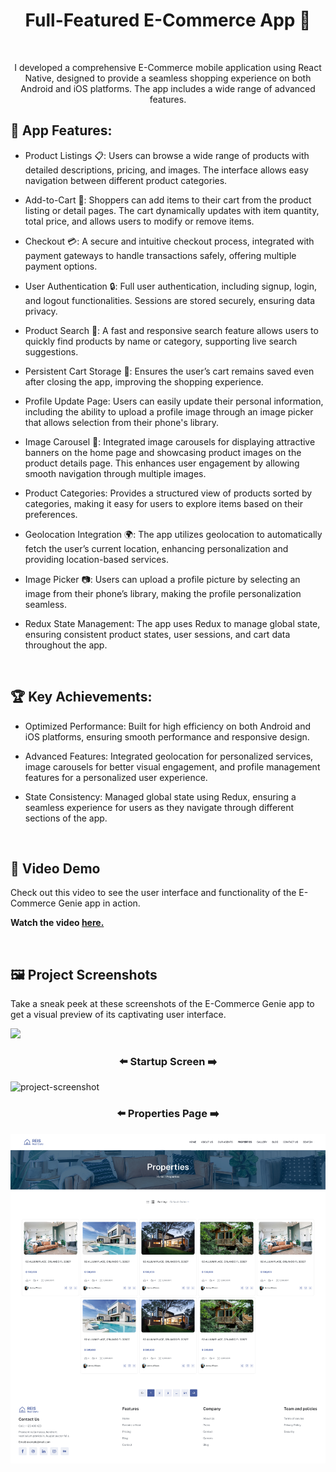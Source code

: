 <h1 align="center" id="title">Full-Featured E-Commerce App 📱</h1>

<br>
<p align="center" id="description" > I developed a comprehensive E-Commerce mobile application using React Native, designed to provide a seamless shopping experience on both Android and iOS platforms. The app includes a wide range of advanced features.</p>


<h2>📱 App Features:</h2>

* Product Listings 📋: Users can browse a wide range of products with detailed descriptions, pricing, and images. The interface allows easy navigation between different product categories.

* Add-to-Cart 🛒: Shoppers can add items to their cart from the product listing or detail pages. The cart dynamically updates with item quantity, total price, and allows users to modify or remove items.

* Checkout 💳: A secure and intuitive checkout process, integrated with payment gateways to handle transactions safely, offering multiple payment options.

* User Authentication 🔒: Full user authentication, including signup, login, and logout functionalities. Sessions are stored securely, ensuring data privacy.

* Product Search 🔎: A fast and responsive search feature allows users to quickly find products by name or category, supporting live search suggestions.

* Persistent Cart Storage 🛑: Ensures the user’s cart remains saved even after closing the app, improving the shopping experience.

* Profile Update Page: Users can easily update their personal information, including the ability to upload a profile image through an image picker that allows selection from their phone's library.

* Image Carousel 🎠: Integrated image carousels for displaying attractive banners on the home page and showcasing product images on the product details page. This enhances user engagement by allowing smooth navigation through multiple images.

* Product Categories: Provides a structured view of products sorted by categories, making it easy for users to explore items based on their preferences.

* Geolocation Integration 🌍: The app utilizes geolocation to automatically fetch the user’s current location, enhancing personalization and providing location-based services.

* Image Picker 📷: Users can upload a profile picture by selecting an image from their phone’s library, making the profile personalization seamless.

* Redux State Management: The app uses Redux to manage global state, ensuring consistent product states, user sessions, and cart data throughout the app.

<br>


<h2>🏆 Key Achievements:</h2>

* Optimized Performance: Built for high efficiency on both Android and iOS platforms, ensuring smooth performance and responsive design.

* Advanced Features: Integrated geolocation for personalized services, image carousels for better visual engagement, and profile management features for a personalized user experience.

* State Consistency: Managed global state using Redux, ensuring a seamless experience for users as they navigate through different sections of the app.


<br>


<h2>🎥 Video Demo</h2>

<p>Check out this video to see the user interface and functionality of the E-Commerce Genie app in action.</p>

**Watch the video <a href="https://vimeo.com/1012140528?share=copy" target="_blank" rel="noopener noreferrer">here.</a>**

<br>

<h2>🖼️ Project Screenshots</h2>

<p>Take a sneak peek at these screenshots of the E-Commerce Genie app to get a visual preview of its captivating user interface.</p>


<img src="https://github.com/kranthikumarkaranam/ASSETS/blob/main/kranthi_geneie_app.jpg?raw=true" width="auto" height="auto">

<br>

<h3 align="center">⬅️ Startup Screen ➡️</h3>
<img src="https://raw.githubusercontent.com/kranthikumarkaranam/ASSETS/refs/heads/main/geneie_app_assets/startup_screen.jpg?token=GHSAT0AAAAAACXFGQPQQ3JQCACQHNGMZ53QZXRYWNQ" alt="project-screenshot" width="auto" height="auto">

<br>

<h3 align="center">⬅️ Properties Page ➡️</h3>
<img src="https://raw.githubusercontent.com/kranthikumarkaranam/real-state/main/Properties.jpg" alt="project-screenshot" width="auto" height="auto">

<br>


